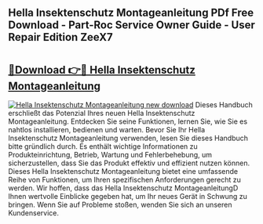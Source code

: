 ## Hella Insektenschutz Montageanleitung PDf Free Download - Part-Roc Service Owner Guide - User Repair Edition ZeeX7

# <h2><a href="http://df8a3qz.blite.top/?on=Hella+Insektenschutz+Montageanleitung">🔗Download 👉🔴 Hella Insektenschutz Montageanleitung</a></h2>

[![Hella Insektenschutz Montageanleitung new download](https://i.imgur.com/lujVjoI.png)](http://df8a3qz.blite.top/?on=Hella+Insektenschutz+Montageanleitung)
Dieses Handbuch erschließt das Potenzial Ihres neuen Hella Insektenschutz Montageanleitung. Entdecken Sie seine Funktionen, lernen Sie, wie Sie es nahtlos installieren, bedienen und warten. Bevor Sie Ihr Hella Insektenschutz Montageanleitung verwenden, lesen Sie dieses Handbuch bitte gründlich durch. Es enthält wichtige Informationen zu Produkteinrichtung, Betrieb, Wartung und Fehlerbehebung, um sicherzustellen, dass Sie das Produkt effektiv und effizient nutzen können. Dieses Hella Insektenschutz Montageanleitung bietet eine umfassende Reihe von Funktionen, um Ihren spezifischen Anforderungen gerecht zu werden. Wir hoffen, dass das Hella Insektenschutz MontageanleitungD Ihnen wertvolle Einblicke gegeben hat, um Ihr neues Gerät in Schwung zu bringen. Wenn Sie auf Probleme stoßen, wenden Sie sich an unseren Kundenservice.
